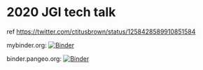 # 2020 JGI tech talk

ref https://twitter.com/ctitusbrown/status/1258428589910851584

mybinder.org: [![Binder](https://mybinder.org/badge_logo.svg)](https://mybinder.org/v2/gh/ctb/2020-jgi-tech-talk/stable?filepath=index.ipynb)

binder.pangeo.org: [![Binder](https://binder.pangeo.io/badge_logo.svg)](https://binder.pangeo.io/v2/gh/ctb/2020-jgi-tech-talk/stable?filepath=index.ipynb)

